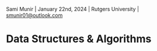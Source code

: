 Sami Munir | January 22nd, 2024 | Rutgers University | smunir01@outlook.com
# Data Structures & Algorithms